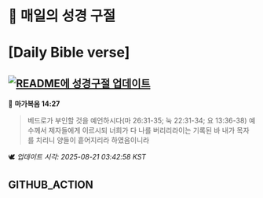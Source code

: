 # 🙏 매일의 성경 구절
# [Daily Bible verse]
## [![README에 성경구절 업데이트](https://github.com/DONGSUKA/first_test/actions/workflows/update-readme-bible.yml/badge.svg)](https://github.com/DONGSUKA/first_test/actions/workflows/update-readme-bible.yml)
<!-- START_BIBLE_VERSE -->
📖 **마가복음 14:27**
> 베드로가 부인할 것을 예언하시다(마 26:31-35; 눅 22:31-34; 요 13:36-38) 예수께서 제자들에게 이르시되 너희가 다 나를 버리리라이는 기록된 바 내가 목자를 치리니 양들이 흩어지리라 하였음이니라

🕊️ _업데이트 시각: 2025-08-21 03:42:58 KST_
  <!-- END_BIBLE_VERSE -->
## GITHUB_ACTION
